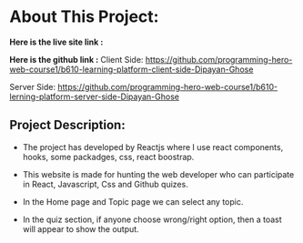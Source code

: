 # About This Project:
**Here is the live site link :** 

**Here is the github link :** Client Side: https://github.com/programming-hero-web-course1/b610-learning-platform-client-side-Dipayan-Ghose

 Server Side: https://github.com/programming-hero-web-course1/b610-lerning-platform-server-side-Dipayan-Ghose

## Project Description:

* The project has developed by Reactjs where I use react components, hooks, some packadges, css, react boostrap.

* This website is made for hunting the web developer who can participate in React, Javascript, Css and Github quizes.

* In the Home page and Topic page we can select any topic.

* In the quiz section, if anyone choose wrong/right option, then a toast will appear to show the output.